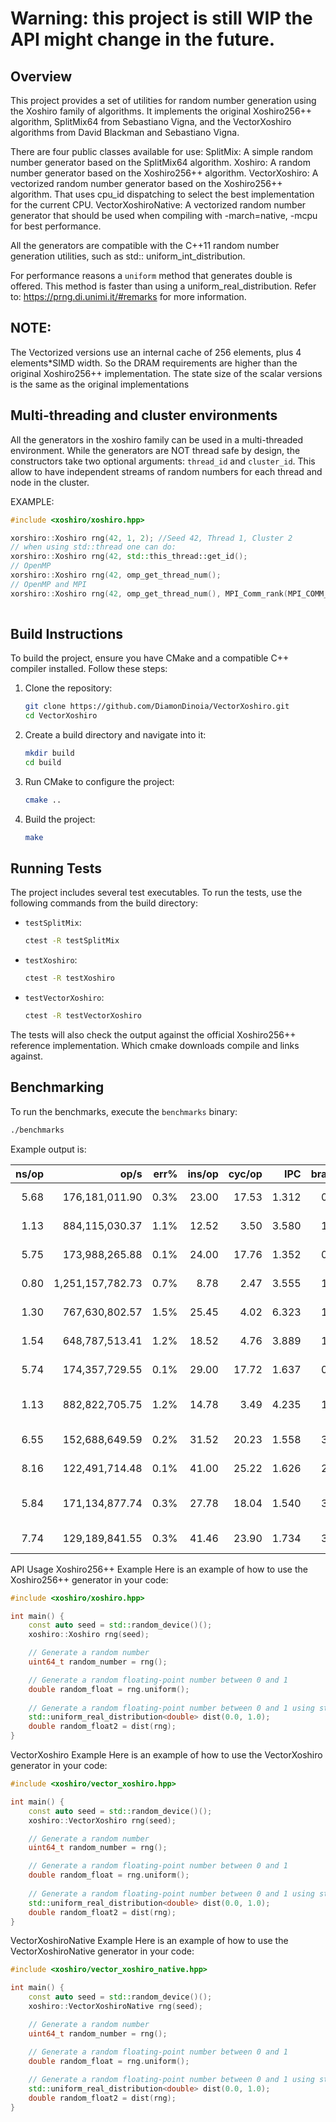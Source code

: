 # Warning: this project is still WIP the API might change in the future.

## Overview

This project provides a set of utilities for random number generation using the Xoshiro family of algorithms.
It implements the original Xoshiro256++ algorithm, SplitMix64 from Sebastiano Vigna, and the VectorXoshiro algorithms
from David Blackman and Sebastiano Vigna.

There are four public classes available for use:
SplitMix: A simple random number generator based on the SplitMix64 algorithm.
Xoshiro: A random number generator based on the Xoshiro256++ algorithm.
VectorXoshiro: A vectorized random number generator based on the Xoshiro256++ algorithm. That uses cpu_id dispatching to
select the best implementation for the current CPU.
VectorXoshiroNative: A vectorized random number generator that should be used when compiling with -march=native, -mcpu
for best performance.

All the generators are compatible with the C++11 random number generation utilities, such as std::
uniform_int_distribution.

For performance reasons a `uniform` method that generates double is offered. This method is faster than using a
uniform_real_distribution.
Refer to: https://prng.di.unimi.it/#remarks for more information.

## NOTE:

The Vectorized versions use an internal cache of 256 elements, plus 4 elements*SIMD width. So the DRAM requirements are
higher than the original Xoshiro256++ implementation.
The state size of the scalar versions is the same as the original implementations

## Multi-threading and cluster environments

All the generators in the xoshiro family can be used in a multi-threaded environment.
While the generators are NOT thread safe by design, the constructors take two optional arguments:
`thread_id` and `cluster_id`. This allow to have independent streams of random numbers for each thread and node in the
cluster.

EXAMPLE:
```cpp
#include <xoshiro/xoshiro.hpp>

xorshiro::Xoshiro rng(42, 1, 2); //Seed 42, Thread 1, Cluster 2
// when using std::thread one can do:
xorshiro::Xoshiro rng(42, std::this_thread::get_id();
// OpenMP
xorshiro::Xoshiro rng(42, omp_get_thread_num();
// OpenMP and MPI
xorshiro::Xoshiro rng(42, omp_get_thread_num(), MPI_Comm_rank(MPI_COMM_WORLD, &rank);
    
```

## Build Instructions

To build the project, ensure you have CMake and a compatible C++ compiler installed. Follow these steps:

1. Clone the repository:
    ```sh
    git clone https://github.com/DiamonDinoia/VectorXoshiro.git
    cd VectorXoshiro
    ```

2. Create a build directory and navigate into it:
    ```sh
    mkdir build
    cd build
    ```

3. Run CMake to configure the project:
    ```sh
    cmake ..
    ```

4. Build the project:
    ```sh
    make
    ```

## Running Tests

The project includes several test executables. To run the tests, use the following commands from the build directory:

- `testSplitMix`:
    ```sh
    ctest -R testSplitMix
    ```

- `testXoshiro`:
    ```sh
    ctest -R testXoshiro
    ```

- `testVectorXoshiro`:
    ```sh
    ctest -R testVectorXoshiro
    ```

The tests will also check the output against the official Xoshiro256++ reference implementation. Which cmake downloads
compile and links against.

## Benchmarking

To run the benchmarks, execute the `benchmarks` binary:

```sh
./benchmarks

```

Example output is:

| ns/op |             op/s | err% | ins/op | cyc/op |   IPC | bra/op | miss% | total | benchmark                             
|------:|-----------------:|-----:|-------:|-------:|------:|-------:|------:|------:|:--------------------------------------
|  5.68 |   176,181,011.90 | 0.3% |  23.00 |  17.53 | 1.312 |   0.00 | 81.1% |  0.07 | Reference Xorshiro UINT64             
|  1.13 |   884,115,030.37 | 1.1% |  12.52 |   3.50 | 3.580 |   1.01 |  0.4% |  0.01 | Vector Xorshiro UINT64                
|  5.75 |   173,988,265.88 | 0.1% |  24.00 |  17.76 | 1.352 |   0.00 | 81.0% |  0.08 | Scalar Xorshiro UINT64                
|  0.80 | 1,251,157,782.73 | 0.7% |   8.78 |   2.47 | 3.555 |   1.01 |  0.6% |  0.01 | Dispatch Xorshiro UINT64              
|  1.30 |   767,630,802.57 | 1.5% |  25.45 |   4.02 | 6.323 |   1.26 |  0.3% |  0.02 | MersenneTwister UINT64                
|  1.54 |   648,787,513.41 | 1.2% |  18.52 |   4.76 | 3.889 |   1.01 |  0.4% |  0.02 | Vector Xorshiro DOUBLE                
|  5.74 |   174,357,729.55 | 0.1% |  29.00 |  17.72 | 1.637 |   0.00 | 41.3% |  0.07 | Scalar Xorshiro DOUBLE                
|  1.13 |   882,822,705.75 | 1.2% |  14.78 |   3.49 | 4.235 |   1.01 |  0.4% |  0.01 | Dispatch Xorshiro DOUBLE              
|  6.55 |   152,688,649.59 | 0.2% |  31.52 |  20.23 | 1.558 |   3.51 | 14.4% |  0.08 | Vector Xorshiro std::random<double>   
|  8.16 |   122,491,714.48 | 0.1% |  41.00 |  25.22 | 1.626 |   2.50 | 20.0% |  0.10 | Scalar Xorshiro std::random<double>   
|  5.84 |   171,134,877.74 | 0.3% |  27.78 |  18.04 | 1.540 |   3.51 | 14.4% |  0.07 | Dispatch Xorshiro std::random<double> 
|  7.74 |   129,189,841.55 | 0.3% |  41.46 |  23.90 | 1.734 |   3.76 | 13.5% |  0.10 | MersenneTwister std::random<double>   

API Usage
Xoshiro256++ Example
Here is an example of how to use the Xoshiro256++ generator in your code:

```cpp
#include <xoshiro/xoshiro.hpp>

int main() {
    const auto seed = std::random_device()();
    xoshiro::Xoshiro rng(seed);

    // Generate a random number
    uint64_t random_number = rng();

    // Generate a random floating-point number between 0 and 1
    double random_float = rng.uniform();
    
    // Generate a random floating-point number between 0 and 1 using std::uniform_real_distribution
    std::uniform_real_distribution<double> dist(0.0, 1.0);
    double random_float2 = dist(rng);
}
```

VectorXoshiro Example
Here is an example of how to use the VectorXoshiro generator in your code:

```cpp
#include <xoshiro/vector_xoshiro.hpp>

int main() {
    const auto seed = std::random_device()();
    xoshiro::VectorXoshiro rng(seed);

    // Generate a random number
    uint64_t random_number = rng();

    // Generate a random floating-point number between 0 and 1
    double random_float = rng.uniform();
    
    // Generate a random floating-point number between 0 and 1 using std::uniform_real_distribution
    std::uniform_real_distribution<double> dist(0.0, 1.0);
    double random_float2 = dist(rng);
}
```

VectorXoshiroNative Example
Here is an example of how to use the VectorXoshiroNative generator in your code:

```cpp
#include <xoshiro/vector_xoshiro_native.hpp>

int main() {
    const auto seed = std::random_device()();
    xoshiro::VectorXoshiroNative rng(seed);

    // Generate a random number
    uint64_t random_number = rng();

    // Generate a random floating-point number between 0 and 1
    double random_float = rng.uniform();
    
    // Generate a random floating-point number between 0 and 1 using std::uniform_real_distribution
    std::uniform_real_distribution<double> dist(0.0, 1.0);
    double random_float2 = dist(rng);
}

```